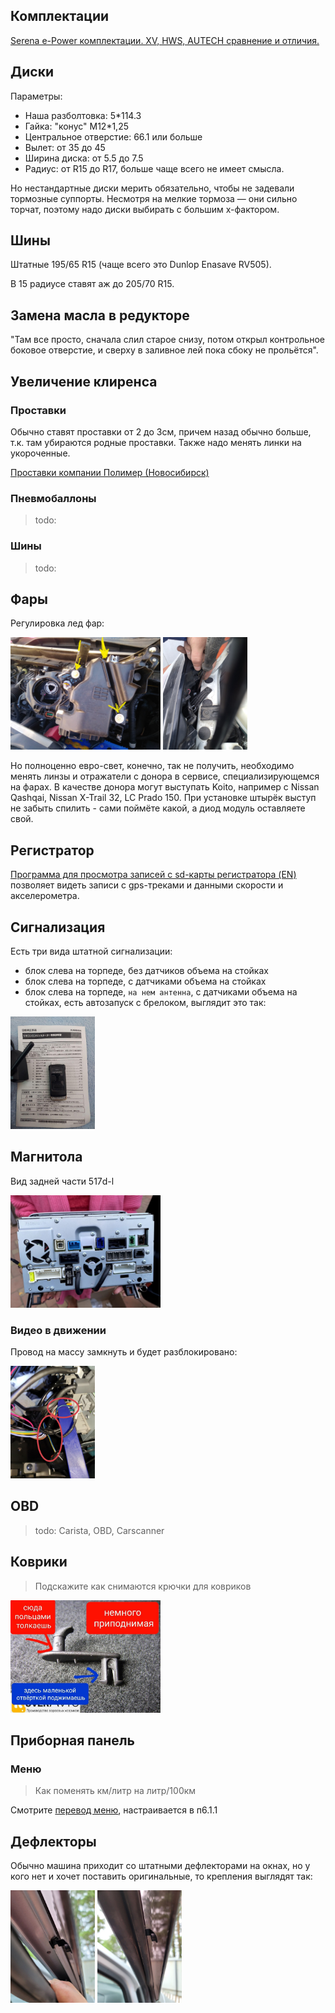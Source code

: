 ## Комплектации

[<i class="fa fa-youtube-play" aria-hidden="true"></i> Serena e-Power комплектации. XV, HWS, AUTECH сравнение и отличия.](https://www.youtube.com/watch?v=TVSEJh6LnDI)

## Диски

Параметры:
* Наша разболтовка: 5*114.3
* Гайка: "конус" М12*1,25
* Центральное отверстие: 66.1 или больше
* Вылет: от 35 до 45
* Ширина диска: от 5.5 до 7.5
* Радиус: от R15 до R17, больше чаще всего не имеет смысла.

Но нестандартные диски мерить обязательно, чтобы не задевали тормозные суппорты. Несмотря на мелкие тормоза &mdash; они сильно торчат, поэтому надо диски выбирать с большим х-фактором.

## Шины

Штатные 195/65 R15 (чаще всего это Dunlop Enasave RV505).

В 15 радиусе ставят аж до 205/70 R15.

## Замена масла в редукторе

"Там все просто, сначала слил старое снизу, потом открыл контрольное боковое отверстие, и сверху в заливное лей пока сбоку не прольётся".

## Увеличение клиренса

### Проставки

Обычно ставят проставки от 2 до 3см, причем назад обычно больше, т.к. там убираются родные проставки. Также надо менять линки на укороченные.

[<i class="fa fa-external-link" aria-hidden="true"></i> Проставки компании Полимер (Новосибирск)](https://polimer-nsk.ru/category/view?ProductSearch%5Bcategory_id%5D=1&ProductSearch%5Bbrand%5D=NISSAN&ProductSearch%5Bcontent%5D=SERENA&ProductSearch%5Bproduction%5D=2018)

### Пневмобаллоны

> todo:

### Шины

> todo: 

## Фары

Регулировка лед фар:

<img src="/assets/content/light_1.jpg" height="180" alt=""/>

<img src="/assets/content/light_2.jpg" height="180" alt=""/>

Но полноценно евро-свет, конечно, так не получить, необходимо менять линзы и отражатели с донора в сервисе, специализирующемся на фарах.
В качестве донора могут выступать Koito, например с Nissan Qashqai, Nissan X-Trail 32, LC Prado 150.
При установке штырёк выступ не забыть спилить - сами поймёте какой, а диод модуль оставляете свой.

## Регистратор

[<i class="fa fa-external-link" aria-hidden="true"></i> Программа для просмотра записей с sd-карты регистратора (EN)](https://www.kenwood.com/car/app/kenwood_drive_reviewer/eng/#download) позволяет видеть записи с gps-треками и данными скорости и акселерометра.

## Сигнализация

Есть три вида штатной сигнализации:
* блок слева на торпеде, без датчиков объема на стойках
* блок слева на торпеде, с датчиками объема на стойках
* блок слева на торпеде, `на нем антенна`, с датчиками объема на стойках, есть автозапуск с брелоком, выглядит это так:
<img src="/assets/content/autostart.jpg" height="180" alt=""/>

## Магнитола

Вид задней части 517d-l

<img src="/assets/content/517d.jpg" height="180" alt=""/>

### Видео в движении

Провод на массу замкнуть и будет разблокировано:

<img src="/assets/content/video_in_motion.jpg" height="180" alt=""/>

## OBD

> todo: Carista, OBD, Carscanner

## Коврики

> Подскажите как снимаются крючки для ковриков

<img src="/assets/content/hook.jpg" height="180" alt=""/>

## Приборная панель

### Меню

> Как поменять км/литр на литр/100км

Смотрите [перевод меню](/manuals?id=Перевод-меню), настраивается в п6.1.1

## Дефлекторы

Обычно машина приходит со штатными дефлекторами на окнах, но у кого нет и хочет поставить оригинальные, то крепления выглядят так:

<img src="/assets/content/windshield1.jpg" height="180" alt=""/>
<img src="/assets/content/windshield2.jpg" height="180" alt=""/>
